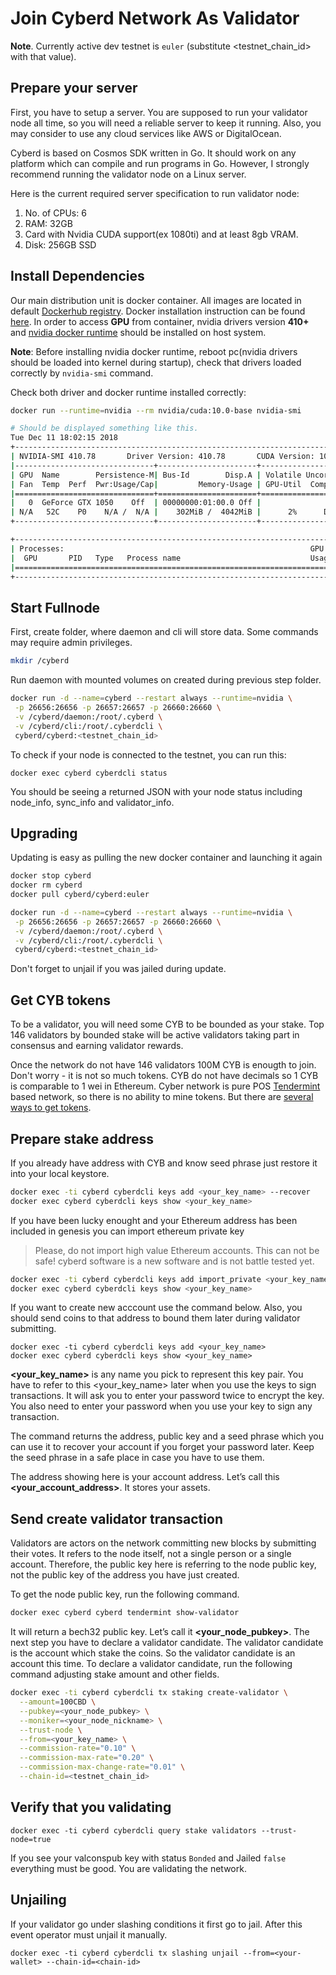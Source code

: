 # Join Cyberd Network As Validator

**Note**. Currently active dev testnet is `euler` (substitute <testnet_chain_id> with that value).

## Prepare your server

First, you have to setup a server.
You are supposed to run your validator node all time, so you will need a reliable server to keep it running.
Also, you may consider to use any cloud services like AWS or DigitalOcean.

Cyberd is based on Cosmos SDK written in Go.
It should work on any platform which can compile and run programs in Go.
However, I strongly recommend running the validator node on a Linux server.

Here is the current required server specification to run validator node:

1. No. of CPUs: 6
2. RAM: 32GB
3. Card with Nvidia CUDA support(ex 1080ti) and at least 8gb VRAM.
4. Disk: 256GB SSD


## Install Dependencies

Our main distribution unit is docker container.
All images are located in default [Dockerhub registry](https://hub.docker.com/r/cyberd/cyberd/).
Docker installation instruction can be found [here](https://docs.docker.com/install/).
In order to access **GPU** from container, nvidia drivers version **410+** and
 [nvidia docker runtime](https://github.com/NVIDIA/nvidia-docker) should be installed on host system.

**Note**: Before installing nvidia docker runtime, reboot pc(nvidia drivers should be loaded into kernel during startup),
 check that drivers loaded correctly by `nvidia-smi` command.

Check both driver and docker runtime installed correctly:
```bash
docker run --runtime=nvidia --rm nvidia/cuda:10.0-base nvidia-smi

# Should be displayed something like this.
Tue Dec 11 18:02:15 2018       
+-----------------------------------------------------------------------------+
| NVIDIA-SMI 410.78       Driver Version: 410.78       CUDA Version: 10.0     |
|-------------------------------+----------------------+----------------------+
| GPU  Name        Persistence-M| Bus-Id        Disp.A | Volatile Uncorr. ECC |
| Fan  Temp  Perf  Pwr:Usage/Cap|         Memory-Usage | GPU-Util  Compute M. |
|===============================+======================+======================|
|   0  GeForce GTX 1050    Off  | 00000000:01:00.0 Off |                  N/A |
| N/A   52C    P0    N/A /  N/A |    302MiB /  4042MiB |      2%      Default |
+-------------------------------+----------------------+----------------------+

+-----------------------------------------------------------------------------+
| Processes:                                                       GPU Memory |
|  GPU       PID   Type   Process name                             Usage      |
|=============================================================================|
+-----------------------------------------------------------------------------+
```

## Start Fullnode

First, create folder, where daemon and cli will store data. Some commands may require admin privileges.
```bash
mkdir /cyberd
```

Run daemon with mounted volumes on created during previous step folder.
```bash
docker run -d --name=cyberd --restart always --runtime=nvidia \
 -p 26656:26656 -p 26657:26657 -p 26660:26660 \
 -v /cyberd/daemon:/root/.cyberd \
 -v /cyberd/cli:/root/.cyberdcli \
 cyberd/cyberd:<testnet_chain_id>
```

To check if your node is connected to the testnet, you can run this:
```
docker exec cyberd cyberdcli status
```
You should be seeing a returned JSON with your node status including node_info, sync_info and validator_info.

## Upgrading

Updating is easy as pulling the new docker container and launching it again

```bash
docker stop cyberd
docker rm cyberd
docker pull cyberd/cyberd:euler

docker run -d --name=cyberd --restart always --runtime=nvidia \
 -p 26656:26656 -p 26657:26657 -p 26660:26660 \
 -v /cyberd/daemon:/root/.cyberd \
 -v /cyberd/cli:/root/.cyberdcli \
 cyberd/cyberd:<testnet_chain_id>
```

Don't forget to unjail if you was jailed during update.

## Get CYB tokens

To be a validator, you will need some CYB to be bounded as your stake.
Top 146 validators by bounded stake will be active validators taking part in consensus and earning validator rewards.

Once the network do not have 146 validators 100M CYB is enougth to join. Don't worry - it is not so much tokens. CYB do not have decimals so 1 CYB is comparable to 1 wei in Ethereum. Cyber network is pure POS [Tendermint](https://tendermint.com/) based network, so there is no ability to mine tokens. But there are [several ways to get tokens](/docs/get_CYB.md).

## Prepare stake address

If you already have address with CYB and know seed phrase just restore it into your local keystore.
```bash
docker exec -ti cyberd cyberdcli keys add <your_key_name> --recover
docker exec cyberd cyberdcli keys show <your_key_name>
```

If you have been lucky enought and your Ethereum address has been included in genesis you can import ethereum private key

> Please, do not import high value Ethereum accounts. This can not be safe! cyberd software is a new software and is not battle tested yet.

```bash
docker exec -ti cyberd cyberdcli keys add import_private <your_key_name>
docker exec cyberd cyberdcli keys show <your_key_name>
```

If you want to create new acccount use the command below.
Also, you should send coins to that address to bound them later during validator submitting.
```
docker exec -ti cyberd cyberdcli keys add <your_key_name>
docker exec cyberd cyberdcli keys show <your_key_name>
```

**<your_key_name>** is any name you pick to represent this key pair.
You have to refer to this <your_key_name> later when you use the keys to sign transactions.
It will ask you to enter your password twice to encrypt the key.
You also need to enter your password when you use your key to sign any transaction.

The command returns the address, public key and a seed phrase which you can use it to
recover your account if you forget your password later.
Keep the seed phrase in a safe place in case you have to use them.

The address showing here is your account address. Let’s call this **<your_account_address>**.
It stores your assets.

## Send create validator transaction

Validators are actors on the network committing new blocks by submitting their votes.
It refers to the node itself, not a single person or a single account.
Therefore, the public key here is referring to the node public key,
not the public key of the address you have just created.

To get the node public key, run the following command.

```bash
docker exec cyberd cyberd tendermint show-validator
```

It will return a bech32 public key. Let’s call it **<your_node_pubkey>**.
The next step you have to declare a validator candidate.
The validator candidate is the account which stake the coins.
So the validator candidate is an account this time.
To declare a validator candidate, run the following command adjusting stake amount and other fields.

```bash
docker exec -ti cyberd cyberdcli tx staking create-validator \
  --amount=100CBD \
  --pubkey=<your_node_pubkey> \
  --moniker=<your_node_nickname> \
  --trust-node \
  --from=<your_key_name> \
  --commission-rate="0.10" \
  --commission-max-rate="0.20" \
  --commission-max-change-rate="0.01" \
  --chain-id=<testnet_chain_id>
```

## Verify that you validating

```
docker exec -ti cyberd cyberdcli query stake validators --trust-node=true
```

If you see your valconspub key with status `Bonded` and Jailed `false` everything must be good. You are validating the network.

## Unjailing

If your validator go under slashing conditions it first go to jail. After this event operator must unjail it manually.

```
docker exec -ti cyberd cyberdcli tx slashing unjail --from=<your-wallet> --chain-id=<chain-id>
```
